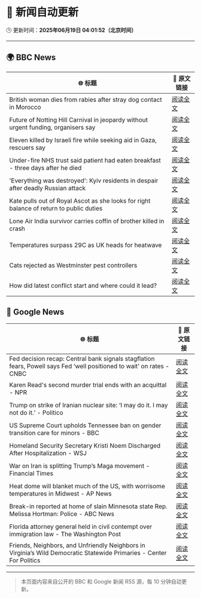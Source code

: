 # 🧠 新闻自动更新

🕒 更新时间：**2025年06月19日 04:01:52（北京时间）**

---

## 🌍 BBC News

| 🌐 标题 | 🔗 原文链接 |
|--------|-------------|
| British woman dies from rabies after stray dog contact in Morocco | [阅读全文](https://www.bbc.com/news/articles/c98wyllp170o) |
| Future of Notting Hill Carnival in jeopardy without urgent funding, organisers say | [阅读全文](https://www.bbc.com/news/articles/cq8zxk083qko) |
| Eleven killed by Israeli fire while seeking aid in Gaza, rescuers say | [阅读全文](https://www.bbc.com/news/articles/c7841705x18o) |
| Under-fire NHS trust said patient had eaten breakfast - three days after he died | [阅读全文](https://www.bbc.com/news/articles/cly2r0x9xwlo) |
| 'Everything was destroyed': Kyiv residents in despair after deadly Russian attack | [阅读全文](https://www.bbc.com/news/articles/c98j1y70e95o) |
| Kate pulls out of Royal Ascot as she looks for right balance of return to public duties | [阅读全文](https://www.bbc.com/news/articles/cjrl34rvdxdo) |
| Lone Air India survivor carries coffin of brother killed in crash | [阅读全文](https://www.bbc.com/news/articles/cvg8591rpjyo) |
| Temperatures surpass 29C as UK heads for heatwave | [阅读全文](https://www.bbc.com/news/articles/c8d6jmmdq5go) |
| Cats rejected as Westminster pest controllers | [阅读全文](https://www.bbc.com/news/articles/cqjqrddnldgo) |
| How did latest conflict start and where could it lead? | [阅读全文](https://www.bbc.com/news/articles/cdj9vj8glg2o) |

## 📰 Google News

| 🌐 标题 | 🔗 原文链接 |
|--------|-------------|
| Fed decision recap: Central bank signals stagflation fears, Powell says Fed ‘well positioned to wait’ on rates - CNBC | [阅读全文](https://news.google.com/rss/articles/CBMingFBVV95cUxOU05fUEVkYmlrckh4NmkzVkF3YzJ2WkdubnJMOFRnYUdiQzBRZzhZNlRYOUFkRExiNE52bFY0Q3pmc01UdlVvTmR3NnJFRUpBdFd0WVFHUDhfQjFTYXVueEZOY05hd05rOUdRX29zWHJpcDFPcEZUeG55SEhGUXpNUTJjVmVuUHYwT0lxM1BDNUw4amRoYWpDekpkeC0zd9IBowFBVV95cUxObm1lY2RSOU5Zb2tuSXQzeTFVZjhOZFY2ajM2NEdSbXdJa0tnVUhEUTd6MGhCNW9JRnZXT2M2a0ZYLUFmamtCOTY2RHBwWEFBcjhBV2RJeHk2eFJJUWg3Q0YyYnRCaHRFdHowZlFpVnp4cEFHTnlzMEpFXzVFRl9KcFlPOG8wTE5mNFQ4WkdtQmgtX3Qwd2o4NVJwV2Jyejl4SWhZ?oc=5) |
| Karen Read's second murder trial ends with an acquittal - NPR | [阅读全文](https://news.google.com/rss/articles/CBMilAFBVV95cUxPUWRzYmJfc1lpMWZQYUdQR0t0YTRmbE9lZ3hKaGZ5MTlMM0NaeXNlaWRtZUUwc2hCOVN0LWVBZmFueGhTWlF3d0R0dkROa0wwbm9ibUROY3RSQjZkamo5Um9MVW82dTZ3YTJOQ0RQdGZzeUdVUGRQMUJNUTRDQzhCbHhybVRVa0dDdkFrai1PS2tGSVgy?oc=5) |
| Trump on strike of Iranian nuclear site: ‘I may do it. I may not do it.’ - Politico | [阅读全文](https://news.google.com/rss/articles/CBMie0FVX3lxTE9nRDE5TU51aGQydzgyWk1NVzhmTDFreFFPQ3lOQXMtV1B3WTlxMFRYeFpCRko5Yi1RX0lxeVB2RUxmTllVWmRheFRGaldrVVVOb3lVWVd1YmVUUlUwLUY4RmdSQXJpVUdxRFRWY0RLUHRzd19YSUtQa0UwOA?oc=5) |
| US Supreme Court upholds Tennessee ban on gender transition care for minors - BBC | [阅读全文](https://news.google.com/rss/articles/CBMiWkFVX3lxTE5kTlQ2MmNhLXF6NndWZ2JPUWRDUlUtSGtZTHBqaHBXYTJ0Z3lvVUZZTS1MVkFDblQyOVNrWm93THFSMlRkNDl0UGRxZWpNU2xGZEpqUHhaRTVKd9IBX0FVX3lxTE92bHREX29RT0t0OWtpbS04eTB5ME1kZnEzdFcwWEsteHlVRkFyOEVYOWVZUmVoSVloS21WbWRRdzNIZzdoVlowM082VDk2UlIzYzVOcEN2UEVZR0hURTRV?oc=5) |
| Homeland Security Secretary Kristi Noem Discharged After Hospitalization - WSJ | [阅读全文](https://news.google.com/rss/articles/CBMikwFBVV95cUxOcVljQVlmRDZPZ1d3X3Zuak5ETFZmSTFIbVFJSWJuaFluc3A3QThraHVfX1AtX0MtbkNWUzhHYmNPSHV6Ym1RRjZPdm1JYlAtYWpRQWpnRHZvcFVaZklqMW9oRXpMREVFanJxdDBwQUp4WEdwNm1PTXpiVE1wYWg2ZVY5azBxdHBBTWQ4UkxqS2xBM2s?oc=5) |
| War on Iran is splitting Trump’s Maga movement - Financial Times | [阅读全文](https://news.google.com/rss/articles/CBMicEFVX3lxTFBCSjJfbFJnaDdDUy0za1M4R3h1a1ZMU3VFcUxfaG5KYVRpWEhSMmNZX0JNN042YktacjdNUFVjQzhDQTY2S1VrdVQ3S3ZXbW9HanJ6LWozcWpOb3lkcTJsVnhKLThhRnk0ZURwc1BIdVQ?oc=5) |
| Heat dome will blanket much of the US, with worrisome temperatures in Midwest - AP News | [阅读全文](https://news.google.com/rss/articles/CBMiqAFBVV95cUxNc1NFdlE1V1NKc2lhaVFWUG04SW9UME1mSXp3ZWFORnhNNmRLSzhyMjlKMmJXQ3ladjcxZ3R4RGhzZ29zTG1YMlNuclo0UjVGeDdkdXBoQUdEejlobzBTNUxTOEpyQ1lWQm0tTjZ0cmNOUUNfcldGQ1o5NE9oTkFSbVJONG04OWZvY0F5LUp5QTlyY3A3ZHlfQzhFRDFvaURPVDdHSFZLVU8?oc=5) |
| Break-in reported at home of slain Minnesota state Rep. Melissa Hortman: Police - ABC News | [阅读全文](https://news.google.com/rss/articles/CBMinwFBVV95cUxNSlNtMmpDUC1RUndBcUNUc3hBQVlIdjlVWUpZV3Z3RjRaZzh6aHFkVXdUeW5XUHczY1NGaXB2VHdRMUNfT3dSQTAydGdkQ3ZRSnRVMUQzSllmaGpBTFRybDVwRjY3NjgySWp2ZW1yMnhzd24zbHJjMU92T1Nrd1k5MkRRaUh6X25Xc3UxTVZmUENVNFhqbFRLcnRqc2ZURFXSAaQBQVVfeXFMTS1VVlVzRGNQZC1NVHQ0RVBKZDRVYXNPS2kwbF9mSjM4NHlBSUlwZHJ2V0NMUUZQN2hfdm12QU1felVpWGNhUW94RVdrb0NLb2dkeVUyblZHdVVXMHUxT0lsbUczQklSVkVsNHloMmw0RmhLcllNU0FTUWdEcTNiaWVOWHVvVHAxbm1uNXd1cm9uQ2NjbWhhMThWZGgtcFFZcGVHRE8?oc=5) |
| Florida attorney general held in civil contempt over immigration law - The Washington Post | [阅读全文](https://news.google.com/rss/articles/CBMiqgFBVV95cUxObEx5QktCaGJKOWlHMEJxX2w1ZEpSMkFuYUJPcE1zTG9ic2JlMTJsTHcyNUNzUmJZTHNKZTQycXdrWmVlbXIzVDB3ZTNadWNDeUZ0SG11Tk1CYjl2aEIxYXJObEFsZU1pY3VYc0h6bkc1dTBQWUpkZTB6SE1IdXNoU1ozR0M2THBBTjdqS3d6TDNqc0pEaXBiSUNhMlJLZDJXRHFnSng5YmxZZw?oc=5) |
| Friends, Neighbors, and Unfriendly Neighbors in Virginia’s Wild Democratic Statewide Primaries - Center For Politics | [阅读全文](https://news.google.com/rss/articles/CBMic0FVX3lxTE1QMVppSDZuekxjckVheVBBSW9sczRVTHhkTWtSUkY3Q2d5Yk8yQ1FaMzM5SlFVZlFDWWktRWlhMVIwamh4SFMyLVpYeXVmVjhrVzNYT0g4RHJDQ2VSNE0tRnJpRVoxdDhIMVJ3NlFfUGF3TUk?oc=5) |

---
> 本页面内容来自公开的 BBC 和 Google 新闻 RSS 源，每 10 分钟自动更新。